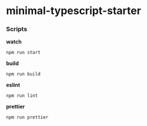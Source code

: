 # minimal-typescript-starter

### Scripts

**watch**

```
npm run start
```

**build**

```
npm run build
```

**eslint**

```
npm run lint
```

**prettier**

```
npm run prettier
```
